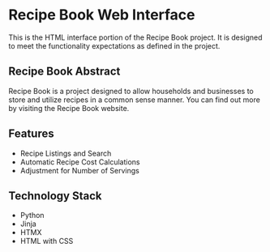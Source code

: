 # Recipe Book Web Interface

This is the HTML interface portion of the Recipe Book project. It is designed to meet the functionality expectations as defined in the project.

## Recipe Book Abstract
Recipe Book is a project designed to allow households and businesses to store and utilize recipes in a common sense manner. You can find out more by visiting the Recipe Book website.

## Features
+ Recipe Listings and Search
+ Automatic Recipe Cost Calculations
+ Adjustment for Number of Servings

## Technology Stack
+ Python
+ Jinja
+ HTMX
+ HTML with CSS
